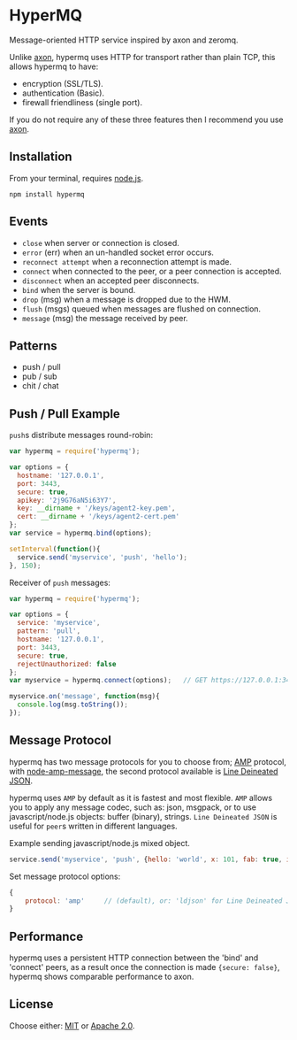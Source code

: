 # HyperMQ

Message-oriented HTTP service inspired by axon and zeromq.  

Unlike [axon](https://www.npmjs.org/package/axon), hypermq uses HTTP for transport rather than plain TCP, this allows hypermq to have:

  - encryption (SSL/TLS).
  - authentication (Basic).
  - firewall friendliness (single port).  
  
If you do not require any of these three features then I recommend you use [axon](https://www.npmjs.org/package/axon).  

## Installation

From your terminal, requires [node.js](http://nodejs.org/).

```
npm install hypermq
```

## Events

  - `close` when server or connection is closed.
  - `error` (err) when an un-handled socket error occurs.
  - `reconnect attempt` when a reconnection attempt is made.
  - `connect` when connected to the peer, or a peer connection is accepted.
  - `disconnect` when an accepted peer disconnects.
  - `bind` when the server is bound.
  - `drop` (msg) when a message is dropped due to the HWM.
  - `flush` (msgs) queued when messages are flushed on connection.
  - `message` (msg) the message received by peer.

## Patterns

  - push / pull
  - pub / sub
  - chit / chat
  
## Push / Pull Example

`push`s distribute messages round-robin:

```js
var hypermq = require('hypermq');

var options = {
  hostname: '127.0.0.1',
  port: 3443,
  secure: true,
  apikey: '2j9G76aN5i63Y7',
  key: __dirname + '/keys/agent2-key.pem',
  cert: __dirname + '/keys/agent2-cert.pem'
};
var service = hypermq.bind(options);

setInterval(function(){
  service.send('myservice', 'push', 'hello');
}, 150);
```
Receiver of `push` messages:

```js
var hypermq = require('hypermq');

var options = { 
  service: 'myservice', 
  pattern: 'pull', 
  hostname: '127.0.0.1', 
  port: 3443, 
  secure: true, 
  rejectUnauthorized: false 
};
var myservice = hypermq.connect(options);   // GET https://127.0.0.1:3443/myservice/pull/

myservice.on('message', function(msg){
  console.log(msg.toString());
});
```

## Message Protocol

hypermq has two message protocols for you to choose from; [AMP](https://github.com/visionmedia/node-amp) protocol, with [node-amp-message](https://github.com/visionmedia/node-amp-message), the second protocol available is [Line Deineated JSON](http://en.wikipedia.org/wiki/Line_Delimited_JSON).  

hypermq uses `AMP` by default as it is fastest and most flexible. `AMP` allows you to apply any message codec, such as: json, msgpack, or to use javascript/node.js objects: buffer (binary), strings. `Line Deineated JSON` is useful for `peer`s written in different languages.   

Example sending javascript/node.js mixed object.

```js
service.send('myservice', 'push', {hello: 'world', x: 101, fab: true, image: new Buffer('binary image data')});
```
Set message protocol options:
```js
{
	protocol: 'amp'		// (default), or: 'ldjson' for Line Deineated JSON.
}
```

## Performance

hypermq uses a persistent HTTP connection between the 'bind' and 'connect' peers, as a result once the connection is made `{secure: false}`, hypermq shows comparable performance to axon.


## License

Choose either: [MIT](http://opensource.org/licenses/MIT) or [Apache 2.0](http://www.apache.org/licenses/LICENSE-2.0).

